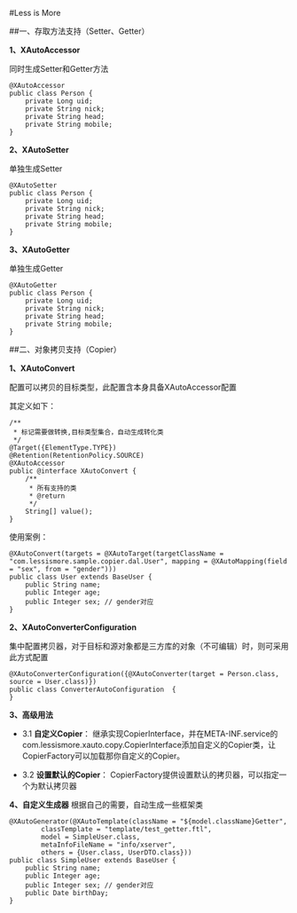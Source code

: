 #Less is More

##一、存取方法支持（Setter、Getter）

**1、XAutoAccessor**

同时生成Setter和Getter方法
```
@XAutoAccessor
public class Person {
    private Long uid;
    private String nick;
    private String head;
    private String mobile;
}

```

**2、XAutoSetter**

单独生成Setter
```
@XAutoSetter
public class Person {
    private Long uid;
    private String nick;
    private String head;
    private String mobile;
}

```

**3、XAutoGetter**

单独生成Getter
```
@XAutoGetter
public class Person {
    private Long uid;
    private String nick;
    private String head;
    private String mobile;
}

```

##二、对象拷贝支持（Copier）

**1、XAutoConvert**

配置可以拷贝的目标类型，此配置含本身具备XAutoAccessor配置

其定义如下：
```
/**
 * 标记需要做转换,目标类型集合，自动生成转化类
 */
@Target({ElementType.TYPE})
@Retention(RetentionPolicy.SOURCE)
@XAutoAccessor
public @interface XAutoConvert {
    /**
     * 所有支持的类
     * @return
     */
    String[] value();
}
```

使用案例：
```
@XAutoConvert(targets = @XAutoTarget(targetClassName = "com.lessismore.sample.copier.dal.User", mapping = @XAutoMapping(field = "sex", from = "gender")))
public class User extends BaseUser {
    public String name;
    public Integer age;
    public Integer sex; // gender对应
}
```


**2、XAutoConverterConfiguration**

集中配置拷贝器，对于目标和源对象都是三方库的对象（不可编辑）时，则可采用此方式配置
```
@XAutoConverterConfiguration({@XAutoConverter(target = Person.class, source = User.class)})
public class ConverterAutoConfiguration  {
}
```

**3、高级用法**

* 3.1 **自定义Copier**：
继承实现CopierInterface，并在META-INF.service的com.lessismore.xauto.copy.CopierInterface添加自定义的Copier类，让CopierFactory可以加载那你自定义的Copier。


* 3.2 **设置默认的Copier**：
CopierFactory提供设置默认的拷贝器，可以指定一个为默认拷贝器

**4、自定义生成器**
根据自己的需要，自动生成一些框架类
```
@XAutoGenerator(@XAutoTemplate(className = "${model.className}Getter",
        classTemplate = "template/test_getter.ftl",
        model = SimpleUser.class,
        metaInfoFileName = "info/xserver",
        others = {User.class, UserDTO.class}))
public class SimpleUser extends BaseUser {
    public String name;
    public Integer age;
    public Integer sex; // gender对应
    public Date birthDay;
}
```